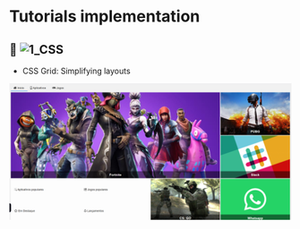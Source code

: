 # Tutorials implementation

## 💇 ![1_CSS](https://github.com/haradwaith03/FrontEndTutorials/tree/main/CSS_Grid)
* CSS Grid: Simplifying layouts

![](https://github.com/haradwaith03/FrontEndTutorials/blob/main/CSS_Grid/01.PNG)

#


